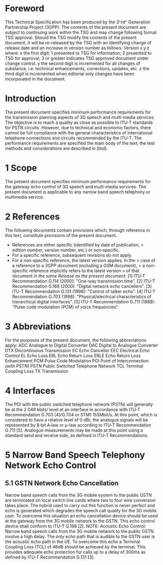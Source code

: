 # Foreword
This Technical Specification has been produced by the 3^rd^ Generation
Partnership Project (3GPP).
The contents of the present document are subject to continuing work within the
TSG and may change following formal TSG approval. Should the TSG modify the
contents of the present document, it will be re-released by the TSG with an
identifying change of release date and an increase in version number as
follows:
Version x.y.z
where:
x the first digit:
1 presented to TSG for information;
2 presented to TSG for approval;
3 or greater indicates TSG approved document under change control.
y the second digit is incremented for all changes of substance, i.e. technical
enhancements, corrections, updates, etc.
z the third digit is incremented when editorial only changes have been
incorporated in the document.
# Introduction
The present document specifies minimum performance requirements for the
transmission planning aspects of 3G speech and multi-media services.
The objective is to reach a quality as close as possible to ITU‑T standards
for PSTN circuits. However, due to technical and economic factors, there
cannot be full compliance with the general characteristics of international
telephone connections and circuits recommended by the ITU‑T.
The performance requirements are specified the main body of the text; the test
methods and considerations are described in [tbd].
# 1 Scope
The present document specifies minimum performance requirements for the
gateway echo control of 3G speech and multi-media services. The present
document is applicable to any narrow band speech telephony or multimedia
service.
# 2 References
The following documents contain provisions which, through reference in this
text, constitute provisions of the present document.
  * References are either specific (identified by date of publication, > edition number, version number, etc.) or non‑specific.
  * For a specific reference, subsequent revisions do not apply.
  * For a non-specific reference, the latest version applies. In the > case of a reference to a 3GPP document (including a GSM document), > a non-specific reference implicitly refers to the latest version > of that document _in the same Release as the present document_.
[1] ITU‑T Recommendation G.114 (2000): \"One-way transmission time\".
[2] ITU-T Recommendation G.168 (2000): \"Digital network echo cancellers\".
[3] ITU-T Recommendation G.131 (1996): \"Control of talker echo\".
[4] ITU-T Recommendation G.703 (1998): \"Physical/electrical characteristics
of hierarchical digital interfaces\".
[5] ITU-T Recommendation G.711 (1988): \"Pulse code modulation (PCM) of voice
frequencies\".
# 3 Abbreviations
For the purposes of the present document, the following abbreviations apply:
ADC Analogue to Digital Converter
DAC Digital to Analogue Converter
DTX Discontinuous Transmission
EC Echo Canceller
EEC Electrical Echo Control
EL Echo Loss
ERL Echo Return Loss
ERLE Echo Return Loss Enhancement
PCM Pulse Code Modulation
POI Point of Interconnection (with PSTN)
PSTN Public Switched Telephone Network
TCL Terminal Coupling Loss
TX Transmission
# 4 Interfaces
The POI with the public switched telephone network (PSTN) will generally be at
the 2 048 kbits/ level at an interface in accordance with ITU‑T Recommendation
G.703 [4]/G.704 or STM1 155Mbit/s. At this point, which is considered to have
a relative level of 0 dBr, the analogue signals will be represented by 8‑bit
A‑law or μ-law according to ITU‑T Recommendation G.711 [5]. Analogue
measurements may be made at this point using a standard send and receive side,
as defined in ITU‑T Recommendations.
# 5 Narrow Band Speech Telephony Network Echo Control
## 5.1 GSTN Network Echo Cancellation
Narrow band speech calls from the 3G mobile system to the public GSTN are
terminated on local switch line cards where two to four wire conversion takes
place. The hybrid used to carry out this function is never perfect and echo is
generated which degrades the speech call quality for the 3G mobile user. To
overcome this situation an echo cancellation device should be used at the
gateway from the 3G mobile network to the GSTN. This echo control device shall
conform to ITU-T G.168 [2].
NOTE: Acoustic Echo Control: Narrow band speech calls from the 3G mobile
network to the public GSTN involve a high delay. The only echo path that is
audible to the GSTN user is the acoustic echo path in the UE. To overcome this
echo a Terminal Coupling Loss (TCL) of 46dB should be achieved by the
terminal. This provides adequate echo protection for calls up to a delay of
300ms as defined by ITU-T Recommendation G.131 [3].
#